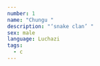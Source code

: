 ```yaml
---
number: 1
name: "Chungu "
description: "‘snake clan’ "
sex: male
language: Luchazi
tags:
  - c
---
```

